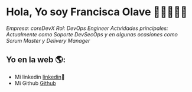 # Hola, Yo soy Francisca Olave  👋👨‍💻👩‍💻

*Empresa: coreDevX*
*Rol: DevOps Engineer*
*Actvidades principales: Actualmente como Soporte DevSecOps y en algunas ocasiones como Scrum Master y Delivery Manager*


## Yo en la web 🌎:
- Mi linkedin <a href="<https://www.linkedin.com/in/francisca-olave-tapia-907436157/>">linkedin</a>💼
- Mi Github <a href="<https://github.com/cyrse93>">Github</a>
